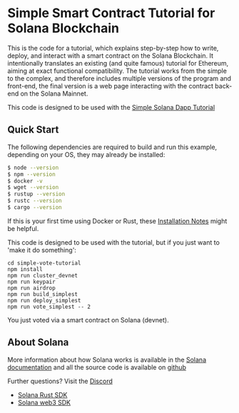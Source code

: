 <p align="center">
  <a href="https://mcf.rocks">
  </a>
</p>

# Simple Smart Contract Tutorial for Solana Blockchain

This is the code for a tutorial, which explains step-by-step how to write, deploy, and interact with a smart contract on the Solana Blockchain. It intentionally translates an existing (and quite famous) tutorial for Ethereum, aiming at exact functional compatibility. The tutorial works from the simple to the complex, and therefore includes multiple versions of the program and front-end, the final version is a web page interacting with the contract back-end on the Solana Mainnet.

This code is designed to be used with the [Simple Solana Dapp Tutorial](https://medium.com/@smith_10562/a-simple-solana-dapp-tutorial-6dedbdf65444)

## Quick Start

The following dependencies are required to build and run this example,
depending on your OS, they may already be installed:

```bash
$ node --version
$ npm --version
$ docker -v
$ wget --version
$ rustup --version
$ rustc --version
$ cargo --version
```

If this is your first time using Docker or Rust, these [Installation Notes](README-installation-notes.md) might be helpful.

This code is designed to be used with the tutorial, but if you just want to 'make it do something':

```
cd simple-vote-tutorial
npm install
npm run cluster_devnet
npm run keypair
npm run airdrop
npm run build_simplest
npm run deploy_simplest
npm run vote_simplest -- 2
```

You just voted via a smart contract on Solana (devnet).

## About Solana

More information about how Solana works is available in the [Solana documentation](https://docs.solana.com/) and all the source code is available on [github](https://github.com/solana-labs/solana)

Further questions?  Visit the [Discord](https://discordapp.com/invite/pquxPsq)

- [Solana Rust SDK](https://docs.rs/solana-sdk/1.3.4/solana_sdk/)
- [Solana web3 SDK](https://solana-labs.github.io/solana-web3.js)


